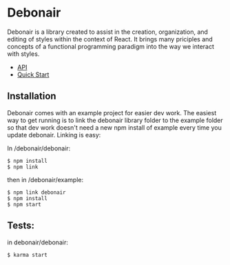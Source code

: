 # Debonair

Debonair is a library created to assist in the creation, organization, and editing of styles within the context of React. It brings many priciples and concepts of a functional programming paradigm into the way we interact with styles.

- [API](debonair/docs/api.md)
- [Quick Start](debonair/docs/quickstart.md)

## Installation

Debonair comes with an example project for easier dev work. The easiest way to get running is to link the debonair library folder to the example folder so that dev work doesn't need a new
npm install of example every time you update debonair. Linking is easy:

In /debonair/debonair: 

```
$ npm install
$ npm link
```

then in /debonair/example: 

```
$ npm link debonair
$ npm install
$ npm start
```

## Tests:

in debonair/debonair:

```
$ karma start
```
